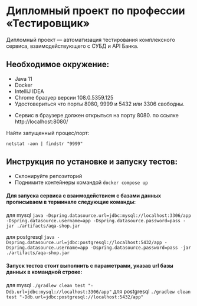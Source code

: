 # Дипломный проект по профессии «Тестировщик» 

Дипломный проект — автоматизация тестирования комплексного сервиса, взаимодействующего с СУБД и API Банка.

## Необходимое окружение:
- Java 11
- Docker
- IntelliJ IDEA
- Chrome бразуер версии 108.0.5359.125 
- Удостовериться что порты 8080, 9999 и 5432 или 3306 свободны.

* Сервис в браузере должен открыться на порту 8080.
по ссылке http://localhost:8080/

Найти запущенный процес/порт:

` netstat -aon | findstr "9999" ` 

## Инструкция по установке и запуску тестов:
- Склонируйте репозиторий 
- Поднимите контейнеры командой `docker compose up `
#### Для запуска сервиса с взаимодействием с базами данных прописываем в терминале следующие команды:

для mysql ` java -Dspring.datasource.url=jdbc:mysql://localhost:3306/app -Dspring.datasource.username=app -Dspring.datasource.password=pass -jar ./artifacts/aqa-shop.jar
 `

для postgresql ` java -Dspring.datasource.url=jdbc:postgresql://localhost:5432/app -Dspring.datasource.username=app -Dspring.datasource.password=pass -jar ./artifacts/aqa-shop.jar
 `
 
 #### Запуск тестов стоит выполнить с параметрами, указав url базы данных в командной строке:
для mysql
` ./gradlew clean test "-Ddb.url=jdbc:mysql://localhost:3306/app" `
для postgresql
 ` ./gradlew clean test "-Ddb.url=jdbc:postgresql://localhost:5432/app" `
